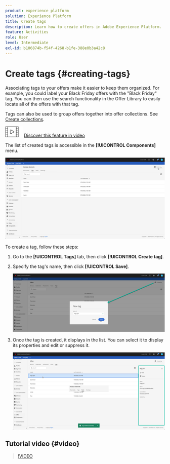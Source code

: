 ```yaml
---
product: experience platform
solution: Experience Platform
title: Create tags
description: Learn how to create offers in Adobe Experience Platform.
feature: Activities
role: User
level: Intermediate
exl-id: b106874b-f54f-4268-b1fe-388e0b3a42c8
---
```

# Create tags {#creating-tags}

Associating tags to your offers make it easier to keep them organized. For example, you could label your Black Friday offers with the "Black Friday" tag. You can then use the search functionality in the Offer Library to easily locate all of the offers with that tag.

Tags can also be used to group offers together into offer collections. See [Create collections](../offer-library/creating-collections.md).

![](../assets/do-not-localize/how-to-video.png) [Discover this feature in video](#video)

The list of created tags is accessible in the **[!UICONTROL Components]** menu.

![](../assets/tags_list.png)

To create a tag, follow these steps:

1. Go to the **[!UICONTROL Tags]** tab, then click **[!UICONTROL Create tag]**.

1. Specify the tag's name, then click **[!UICONTROL Save]**.

    ![](../assets/tags_create.png)

1. Once the tag is created, it displays in the list. You can select it to display its properties and edit or suppress it.

    ![](../assets/tags_created.png)

## Tutorial video {#video}


>[!VIDEO](https://video.tv.adobe.com/v/329374?quality=12)
